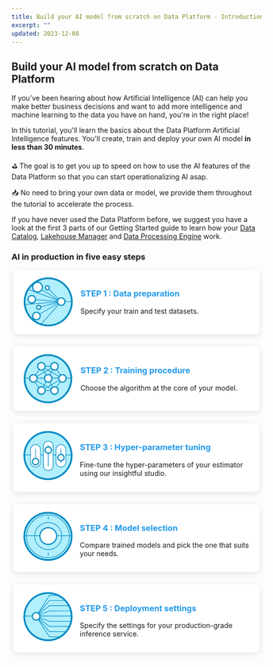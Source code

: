 ```yaml
---
title: Build your AI model from scratch on Data Platform - Introduction
excerpt: ""
updated: 2023-12-08
---
```


<style>
.block-step {
   border-radius: 8px !important;
   background-color: #fff !important;
   box-shadow: 0 3px 13px 0 rgba(151, 167, 183, 0.3) !important;
   display:flex !important;
   margin: 10px 4px 25px !important;
   padding:15px 20px !important;
   position:relative !important;
}
.block-step img {
    background:none !important;
    border:none !important;
    box-shadow:none !important;
    height:100px !important;
    margin:0 15px 0 0 !important;
    transition:none !important;
    width:100px !important;
}
.block-step h2 {
   font-size:24px !important;
   font-weight:600 !important;
   line-height:1 !important;
   margin:0 !important;
   padding:10px 0 !important;
}
 .block-step a {
    bottom:0 !important;
    left:0 !important;
    position:absolute !important;
    right:0 !important;
    top:0 !important;
}
</style>


## Build your AI model from scratch on Data Platform

If you’ve been hearing about how Artificial Intelligence (AI) can help you make better business decisions and want to add more intelligence and machine learning to the data you have on hand, you're in the right place!

In this tutorial, you'll learn the basics about the Data Platform Artificial Intelligence features. You'll create, train and deploy your own AI model **in less than 30 minutes**.

⛳️ The goal is to get you up to speed on how to use the AI features of the Data Platform so that you can start operationalizing AI asap.

📥 No need to bring your own data or model, we provide them throughout the tutorial to accelerate the process.

If you have never used the Data Platform before, we suggest you have a look at the first 3 parts of our Getting Started guide to learn how your [Data Catalog](/pages/public_cloud/data_platform/tuto_01_build_a_first_app_from_scratch_step1), [Lakehouse Manager](/pages/public_cloud/data_platform/tuto_01_build_a_first_app_from_scratch_step2) and [Data Processing Engine](/pages/public_cloud/data_platform/tuto_01_build_a_first_app_from_scratch_step3) work.

### AI in production in five easy steps


<div class="block-step">
   <img src="images/dataset-icon.png" />
   <div>
      <h3 style="color: #2199e8 !important;">STEP 1 : Data preparation</h3>
      <p>Specify your train and test datasets.</p>
   </div>
   <a href="/pages/public_cloud/data_platform/tuto_02_build_an_ai_model_from_scratch_step1"></a>
</div>


<div class="block-step">
   <img src="images/training-icon.png" />
   <div>
      <h3 style="color: #2199e8 !important;">STEP 2 : Training procedure</h3>
      <p>Choose the algorithm at the core of your model.</p>
   </div>
   <a href="/pages/public_cloud/data_platform/tuto_02_build_an_ai_model_from_scratch_step2"></a>
</div>


<div class="block-step">
   <img src="images/tuning-icon.png" />
   <div>
      <h3 style="color: #2199e8 !important;">STEP 3 : Hyper-parameter tuning</h3>
      <p>Fine-tune the hyper-parameters of your estimator using our insightful studio.</p>
   </div>
   <a href="/pages/public_cloud/data_platform/tuto_02_build_an_ai_model_from_scratch_step3"></a>
</div>


<div class="block-step">
   <img src="images/validation-icon.png" />
   <div>
      <h3 style="color: #2199e8 !important;">STEP 4 : Model selection</h3>
      <p>Compare trained models and pick the one that suits your needs.</p>
   </div>
   <a href="/pages/public_cloud/data_platform/tuto_02_build_an_ai_model_from_scratch_step4"></a>
</div>


<div class="block-step">
   <img src="images/deployment-icon.png" />
   <div>
      <h3 style="color: #2199e8 !important;">STEP 5 : Deployment settings</h3>
      <p>Specify the settings for your production-grade inference service.</p>
   </div>
   <a href="/pages/public_cloud/data_platform/tuto_02_build_an_ai_model_from_scratch_step5"></a>
</div>